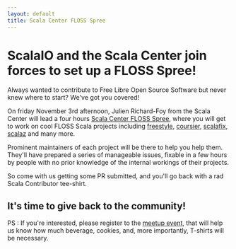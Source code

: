```yaml
---
layout: default
title: Scala Center FLOSS Spree
---
```



# ScalaIO and the Scala Center join forces to set up a FLOSS Spree!

Always wanted to contribute to Free Libre Open Source Software but never knew where to start? We've got you covered!

On friday November 3rd afternoon, Julien Richard-Foy from the Scala Center will lead a four hours [Scala Center FLOSS Spree](https://github.com/scalacenter/sprees), where you will get to work on cool FLOSS Scala projects including [freestyle](https://github.com/frees-io/freestyle), [coursier](https://github.com/coursier/coursier), [scalafix](https://github.com/scalacenter/scalafix), [scalaz](https://github.com/scalaz/scalaz) and many more. 

Prominent maintainers of each project will be there to help you help them. They'll have prepared a series of manageable issues, fixable in a few hours by people with no prior knowledge of the internal workings of their projects.

So come with us getting some PR submitted, and you'll go back with a rad Scala Contributor tee-shirt.

## It's time to give back to the community!

PS : If you're interested, please register to the [meetup event](https://www.meetup.com/fr-FR/suglyon/events/244079069/), that will help us know how much beverage, cookies, and, more importantly, T-shirts will be necessary. 

